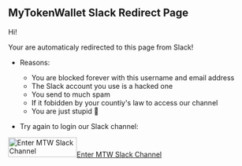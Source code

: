 ## MyTokenWallet Slack Redirect Page

Hi!

Your are automaticaly redirected to this page from Slack!

* Reasons:
    * You are blocked forever with this username and email address
    * The Slack account you use is a hacked one
    * You send to much spam
    * If it fobidden by your countiy's law to access our channel
    * You are just stupid 🦄
    
* Try again to login our Slack channel:

<a href="https://mytokenwallet.herokuapp.com"><img alt="Enter MTW Slack Channel" height="40" width="139" src="https://platform.slack-edge.com/img/add_to_slack.png" srcset="https://platform.slack-edge.com/img/add_to_slack.png 1x, https://platform.slack-edge.com/img/add_to_slack@2x.png 2x" />Enter MTW Slack Channel</a>
